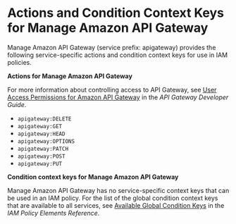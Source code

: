 # Actions and Condition Context Keys for Manage Amazon API Gateway<a name="list_apigateway"></a>

Manage Amazon API Gateway \(service prefix: apigateway\) provides the following service\-specific actions and condition context keys for use in IAM policies\.

**Actions for Manage Amazon API Gateway**

For more information about controlling access to API Gateway, see [User Access Permissions for Amazon API Gateway](http://docs.aws.amazon.com/apigateway/latest/developerguide/permissions.html) in the *API Gateway Developer Guide*\.
+ `apigateway:DELETE`
+ `apigateway:GET`
+ `apigateway:HEAD`
+ `apigateway:OPTIONS`
+ `apigateway:PATCH`
+ `apigateway:POST`
+ `apigateway:PUT`

**Condition context keys for Manage Amazon API Gateway**

Manage Amazon API Gateway has no service\-specific context keys that can be used in an IAM policy\. For the list of the global condition context keys that are available to all services, see [Available Global Condition Keys](reference_policies_condition-keys.md#AvailableKeys) in the *IAM Policy Elements Reference*\.